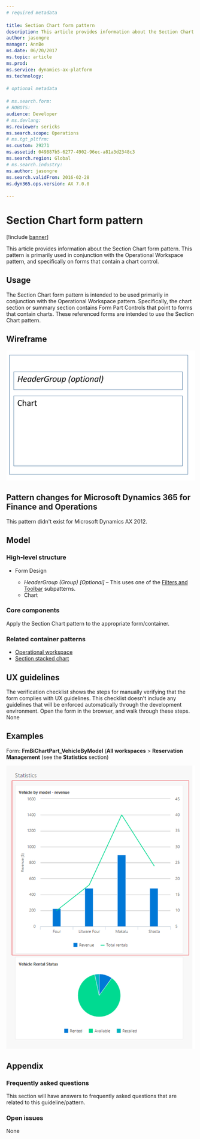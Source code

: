 ```yaml
---
# required metadata

title: Section Chart form pattern
description: This article provides information about the Section Chart form pattern. This pattern is primarily used in conjunction with the Operational Workspace pattern, and specifically on forms that contain a chart control.
author: jasongre
manager: AnnBe
ms.date: 06/20/2017
ms.topic: article
ms.prod: 
ms.service: dynamics-ax-platform
ms.technology: 

# optional metadata

# ms.search.form: 
# ROBOTS: 
audience: Developer
# ms.devlang: 
ms.reviewer: sericks
ms.search.scope: Operations
# ms.tgt_pltfrm: 
ms.custom: 29271
ms.assetid: 049887b5-6277-4902-96ec-a81a3d2348c3
ms.search.region: Global
# ms.search.industry: 
ms.author: jasongre
ms.search.validFrom: 2016-02-28
ms.dyn365.ops.version: AX 7.0.0

---
```


# Section Chart form pattern

[!include [banner](../includes/banner.md)]

This article provides information about the Section Chart form pattern. This pattern is primarily used in conjunction with the Operational Workspace pattern, and specifically on forms that contain a chart control.

Usage
-----

The Section Chart form pattern is intended to be used primarily in conjunction with the Operational Workspace pattern. Specifically, the chart section or summary section contains Form Part Controls that point to forms that contain charts. These referenced forms are intended to use the Section Chart pattern.

## Wireframe
[![sectionChartWireframe](./media/sectionchartwireframe1.png)](./media/sectionchartwireframe1.png)

## Pattern changes for Microsoft Dynamics 365 for Finance and Operations
This pattern didn't exist for Microsoft Dynamics AX 2012.

## Model
### High-level structure

- Form Design

    - *HeaderGroup (Group) \[Optional\]* – This uses one of the [Filters and Toolbar](filters-toolbar-subpattern.md) subpatterns.
    - Chart

### Core components

Apply the Section Chart pattern to the appropriate form/container.

### Related container patterns

-   [Operational workspace](workspace-form-pattern.md)
-   [Section stacked chart](section-stacked-chart-subpattern.md)

## UX guidelines
The verification checklist shows the steps for manually verifying that the form complies with UX guidelines. This checklist doesn't include any guidelines that will be enforced automatically through the development environment. Open the form in the browser, and walk through these steps. None

## Examples
Form: **FmBiChartPart\_VehicleByModel** (**All workspaces** &gt; **Reservation Management** (see the **Statistics** section) 

[![sectionChartExample](./media/sectionchartexample.png)](./media/sectionchartexample.png)

## Appendix
### Frequently asked questions

This section will have answers to frequently asked questions that are related to this guideline/pattern.

### Open issues

None
